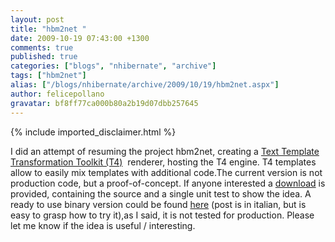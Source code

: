 ```yaml
---
layout: post
title: "hbm2net "
date: 2009-10-19 07:43:00 +1300
comments: true
published: true
categories: ["blogs", "nhibernate", "archive"]
tags: ["hbm2net"]
alias: ["/blogs/nhibernate/archive/2009/10/19/hbm2net.aspx"]
author: felicepollano
gravatar: bf8ff77ca000b80a2b19d07dbb257645
---
```

{% include imported_disclaimer.html %}
<p>I did an attempt of resuming the project hbm2net, creating a <a href="http://msdn.microsoft.com/en-us/library/bb126445.aspx" target="_blank">Text Template Transformation Toolkit (T4)</a>&nbsp; renderer, hosting the T4 engine. T4 templates allow to easily mix templates with additional code.The current version is not production code, but a proof-of-concept. If anyone interested a <a href="http://cid-b8821720666a55e7.skydrive.live.com/self.aspx/.Public/NHibernate.Tool.hbm2net.zip">download</a> is provided, containing the source and a single unit test to show the idea. A ready to use binary version could be found <a href="http://www.felicepollano.com/post/hbm2net-tentativo-di-resurrezione.aspx">here</a> (post is in italian, but is easy to grasp how to try it),as I said, it is not tested for production. Please let me know if the idea is useful / interesting.</p>
